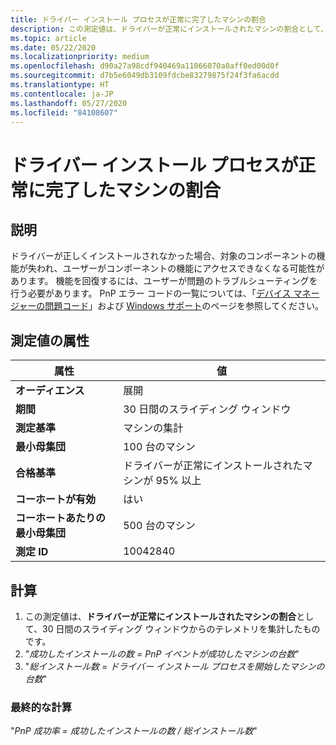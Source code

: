 ```yaml
---
title: ドライバー インストール プロセスが正常に完了したマシンの割合
description: この測定値は、ドライバーが正常にインストールされたマシンの割合として、30 日間のスライディング ウィンドウからのテレメトリを集計したものです
ms.topic: article
ms.date: 05/22/2020
ms.localizationpriority: medium
ms.openlocfilehash: d90a27a98cdf940469a11066070a0aff0ed00d0f
ms.sourcegitcommit: d7b5e6049db3109fdcbe83279875f24f3fa6acdd
ms.translationtype: HT
ms.contentlocale: ja-JP
ms.lasthandoff: 05/27/2020
ms.locfileid: "84108607"
---
```

# <a name="percent-of-machines-where-the-driver-install-process-completes-successfully"></a>ドライバー インストール プロセスが正常に完了したマシンの割合

## <a name="description"></a>説明

ドライバーが正しくインストールされなかった場合、対象のコンポーネントの機能が失われ、ユーザーがコンポーネントの機能にアクセスできなくなる可能性があります。 機能を回復するには、ユーザーが問題のトラブルシューティングを行う必要があります。 PnP エラー コードの一覧については、「[デバイス マネージャーの問題コード](https://docs.microsoft.com/windows-hardware/drivers/install/device-manager-error-messages)」および [Windows サポート](https://support.microsoft.com/help/310123/error-codes-in-device-manager-in-windows)のページを参照してください。

## <a name="measure-attributes"></a>測定値の属性

|属性|値|
|----|----|
|**オーディエンス**|展開|
|**期間**|30 日間のスライディング ウィンドウ|
|**測定基準**|マシンの集計|
|**最小母集団**|100 台のマシン|
|**合格基準**|ドライバーが正常にインストールされたマシンが 95% 以上|
|**コーホートが有効**|はい|
|**コーホートあたりの最小母集団**|500 台のマシン|
|**測定 ID**|10042840|

## <a name="calculation"></a>計算

1. この測定値は、**ドライバーが正常にインストールされたマシンの割合**として、30 日間のスライディング ウィンドウからのテレメトリを集計したものです。
2. "*成功したインストールの数 = PnP イベントが成功したマシンの台数*"
3. "*総インストール数 = ドライバー インストール プロセスを開始したマシンの台数*"

### <a name="final-calculation"></a>最終的な計算

"*PnP 成功率 = 成功したインストールの数 / 総インストール数*"
